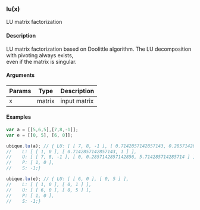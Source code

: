 ### lu(x)

LU matrix factorization


#### Description

LU matrix factorization based on Doolittle algorithm. The LU decomposition with pivoting always exists,  
even if the matrix is singular.  



#### Arguments

|Params|Type|Description
|---------|----|-----------
|`x` | matrix | input matrix


#### Examples

```js
var a = [[5,6,5],[7,8,-1]];
var e = [[0, 5], [6, 0]];

ubique.lu(a); // { LU: [ [ 7, 8, -1 ], [ 0.7142857142857143, 0.2857142857142856, 5.714285714285714 ] ],
//    L: [ [ 1, 0 ], [ 0.7142857142857143, 1 ] ],
//    U: [ [ 7, 8, -1 ], [ 0, 0.2857142857142856, 5.714285714285714 ] ],
//    P: [ 1, 0 ],
//    S: -1;}

ubique.lu(e); // { LU: [ [ 6, 0 ], [ 0, 5 ] ],
//    L: [ [ 1, 0 ], [ 0, 1 ] ],
//    U: [ [ 6, 0 ], [ 0, 5 ] ],
//    P: [ 1, 0 ],
//    S: -1;}
```

